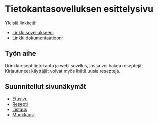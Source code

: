 # Tietokantasovelluksen esittelysivu

Yleisiä linkkejä:

* [Linkki sovellukseeni](https://jurintal.users.cs.helsinki.fi/drinkit)
* [Linkki dokumentaatiooni](https://github.com/jurintal1/Tsoha-Bootstrap/blob/master/doc/dokumentaatio.pdf)

## Työn aihe

Drinkkireseptitietokanta ja web-sovellus, jossa voi hakea reseptejä. Kirjautuneet käyttäjät voivat myös lisätä uusia reseptejä.

## Suunnitellut sivunäkymät

* [Etusivu](https://jurintal.users.cs.helsinki.fi/drinkit/etusivu)
* [Resepti](https://jurintal.users.cs.helsinki.fi/drinkit/resepti)
* [Listaus](https://jurintal.users.cs.helsinki.fi/drinkit/lista)
* [Muokkaus](https://jurintal.users.cs.helsinki.fi/drinkit/muokkaa)



